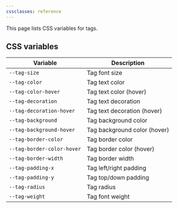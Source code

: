 ```yaml
---
cssclasses: reference
---
```


This page lists CSS variables for tags.

## CSS variables

| Variable                   | Description                  |
| -------------------------- | ---------------------------- |
| `--tag-size`               | Tag font size                |
| `--tag-color`              | Tag text color               |
| `--tag-color-hover`        | Tag text color (hover)       |
| `--tag-decoration`         | Tag text decoration          |
| `--tag-decoration-hover`   | Tag text decoration (hover)  |
| `--tag-background`         | Tag background color         |
| `--tag-background-hover`   | Tag background color (hover) |
| `--tag-border-color`       | Tag border color             |
| `--tag-border-color-hover` | Tag border color (hover)     |
| `--tag-border-width`       | Tag border width             |
| `--tag-padding-x`          | Tag left/right padding       |
| `--tag-padding-y`          | Tag top/down padding         |
| `--tag-radius`             | Tag radius                   |
| `--tag-weight`             | Tag font weight              | 
